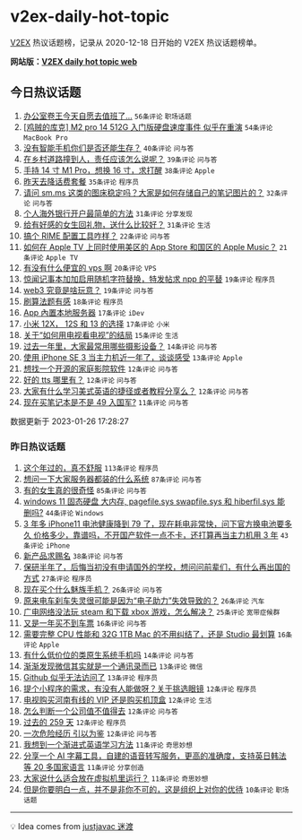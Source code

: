 # v2ex-daily-hot-topic

[V2EX](https://www.v2ex.com/) 热议话题榜，记录从 2020-12-18 日开始的 V2EX 热议话题榜单。

**网站版：[V2EX daily hot topic web](https://boojack.github.io/v2ex-daily-hot-topic-web/)**

## 今日热议话题

<!-- TODAY BEGIN -->

1. [办公室卷王今天自愿去值班了…](https://www.v2ex.com/t/910675) `56条评论` `职场话题`
1. [[鸡贼的库克] M2 pro 14 512G 入门版硬盘速度事件 似乎在重演](https://www.v2ex.com/t/910672) `54条评论` `MacBook Pro`
1. [没有智能手机你们是否还能生存？](https://www.v2ex.com/t/910690) `40条评论` `问与答`
1. [在乡村道路撞到人，责任应该怎么说呢？](https://www.v2ex.com/t/910708) `39条评论` `问与答`
1. [手持 14 寸 M1 Pro，想换 16 寸，求打醒](https://www.v2ex.com/t/910693) `38条评论` `Apple`
1. [昨天去降话费套餐](https://www.v2ex.com/t/910710) `35条评论` `程序员`
1. [请问 sm.ms 这类的图床稳定吗？大家是如何存储自己的笔记图片的？](https://www.v2ex.com/t/910689) `32条评论` `问与答`
1. [个人海外银行开户最简单的方法](https://www.v2ex.com/t/910724) `31条评论` `分享发现`
1. [给有好感的女生回礼物，送什么比较好？](https://www.v2ex.com/t/910730) `31条评论` `生活`
1. [搞个 RIME 配置工具咋样？](https://www.v2ex.com/t/910717) `22条评论` `问与答`
1. [如何在 Apple TV 上同时使用美区的 App Store 和国区的 Apple Music？](https://www.v2ex.com/t/910667) `21条评论` `Apple TV`
1. [有没有什么便宜的 vps 啊](https://www.v2ex.com/t/910697) `20条评论` `VPS`
1. [惊闻记事本加加启用随机字符替换，特发帖求 npp 的平替](https://www.v2ex.com/t/910777) `19条评论` `程序员`
1. [web3 究竟是啥玩意？](https://www.v2ex.com/t/910737) `19条评论` `问与答`
1. [刷算法题有感](https://www.v2ex.com/t/910741) `18条评论` `程序员`
1. [App 內置本地服务器](https://www.v2ex.com/t/910706) `17条评论` `iDev`
1. [小米 12X， 12S 和 13 的选择](https://www.v2ex.com/t/910685) `17条评论` `小米`
1. [关于“如何用电视看电视”的结局](https://www.v2ex.com/t/910719) `15条评论` `生活`
1. [过去一年里，大家最常用哪些摄影设备？](https://www.v2ex.com/t/910684) `14条评论` `问与答`
1. [使用 iPhone SE 3 当主力机近一年了，谈谈感受](https://www.v2ex.com/t/910722) `13条评论` `Apple`
1. [想找一个开源的家庭影院软件](https://www.v2ex.com/t/910750) `12条评论` `问与答`
1. [好的 tts 哪里有？](https://www.v2ex.com/t/910720) `12条评论` `问与答`
1. [大家有什么学习美式英语的捷径或者教程分享么？](https://www.v2ex.com/t/910665) `12条评论` `问与答`
1. [现在买笔记本是不是 49 入国军?](https://www.v2ex.com/t/910749) `11条评论` `问与答`

数据更新于 2023-01-26 17:28:27

<!-- TODAY END -->

### 昨日热议话题

<!-- YESTERDAY BEGIN -->

1. [这个年过的，真不舒服](https://www.v2ex.com/t/910529) `113条评论` `程序员`
1. [想问一下大家服务器都装的什么系统](https://www.v2ex.com/t/910554) `87条评论` `问与答`
1. [有的女生真的很奇怪](https://www.v2ex.com/t/910629) `85条评论` `问与答`
1. [windows 11 固态硬盘 大内存, pagefile.sys swapfile.sys 和 hiberfil.sys 能删吗?](https://www.v2ex.com/t/910542) `44条评论` `Windows`
1. [3 年多 iPhone11 电池健康降到 79 了，现在耗电非常快，问下官方换电池要多久 价格多少，靠谱吗，不开国产软件一点不卡，还打算再当主力机用 3 年](https://www.v2ex.com/t/910561) `43条评论` `iPhone`
1. [新产品求赐名](https://www.v2ex.com/t/910532) `38条评论` `问与答`
1. [保研半年了，后悔当初没有申请国外的学校，想问问前辈们，有什么再出国的方式](https://www.v2ex.com/t/910562) `27条评论` `程序员`
1. [现在买个什么魅族手机？](https://www.v2ex.com/t/910528) `26条评论` `问与答`
1. [原来电车刹车失灵很可能是因为“电子助力”失效导致的？](https://www.v2ex.com/t/910530) `26条评论` `汽车`
1. [广电网络没法玩 steam 和下载 xbox 游戏，怎么解决？](https://www.v2ex.com/t/910531) `25条评论` `宽带症候群`
1. [又是一年买不到车票](https://www.v2ex.com/t/910602) `16条评论` `问与答`
1. [需要完整 CPU 性能和 32G 1TB Mac 的不用纠结了，还是 Studio 最划算](https://www.v2ex.com/t/910565) `16条评论` `Apple`
1. [有什么低价位的类原生系统手机吗](https://www.v2ex.com/t/910619) `14条评论` `问与答`
1. [渐渐发现微信其实就是一个通讯录而已](https://www.v2ex.com/t/910603) `13条评论` `微信`
1. [Github 似乎无法访问了](https://www.v2ex.com/t/910583) `13条评论` `程序员`
1. [提个小程序的需求，有没有人能做呀？关于挑选眼镜](https://www.v2ex.com/t/910609) `12条评论` `程序员`
1. [电视购买河南有线的 VIP 还是购买机顶盒](https://www.v2ex.com/t/910604) `12条评论` `生活`
1. [怎么判断一个公司值不值得去](https://www.v2ex.com/t/910597) `12条评论` `问与答`
1. [过去的 259 天](https://www.v2ex.com/t/910587) `12条评论` `程序员`
1. [一次危险经历 引以为鉴](https://www.v2ex.com/t/910581) `12条评论` `问与答`
1. [我想到一个渐进式英语学习方法](https://www.v2ex.com/t/910576) `11条评论` `奇思妙想`
1. [分享一个 AI 字幕工具，自建的语音转写服务，更高的准确度，支持英日韩法等 20 多国家语言](https://www.v2ex.com/t/910552) `11条评论` `分享创造`
1. [大家说什么适合放在虚拟机里运行？](https://www.v2ex.com/t/910536) `11条评论` `奇思妙想`
1. [但是你要明白一点，并不是非你不可的，这是组织上对你的优待](https://www.v2ex.com/t/910582) `10条评论` `职场话题`

<!-- YESTERDAY END -->

---

💡 Idea comes from [justjavac 迷渡](https://github.com/justjavac/)
